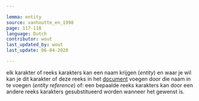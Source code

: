 ```yaml
---

lemma: entity
source: vanhoutte_en_1998
page: 117-118
language: Dutch
contributor: wout
last_updated_by: wout
last_update: 06-04-2020

---
```


elk karakter of reeks karakters kan een naam krijgen (_entity_) en waar je wil kan je dit karakter of deze reeks in het [document](document.html) voegen door die naam in te voegen (_entity reference_) of: een bepaalde reeks karakters kan door een andere reeks karakters gesubstitueerd worden wanneer het gewenst is.
